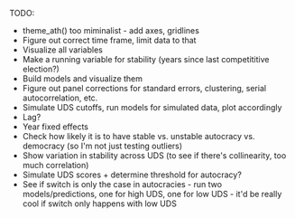 TODO: 

* theme_ath() too miminalist - add axes, gridlines
* Figure out correct time frame, limit data to that
* Visualize all variables
* Make a running variable for stability (years since last competititive election?)
* Build models and visualize them
* Figure out panel corrections for standard errors, clustering, serial autocorrelation, etc.
* Simulate UDS cutoffs, run models for simulated data, plot accordingly
* Lag?
* Year fixed effects
* Check how likely it is to have stable vs. unstable autocracy vs. democracy (so I'm not just testing outliers)
* Show variation in stability across UDS (to see if there's collinearity, too much correlation)
* Simulate UDS scores + determine threshold for autocracy?
* See if switch is only the case in autocracies - run two models/predictions, one for high UDS, one for low UDS - it'd be really cool if switch only happens with low UDS
